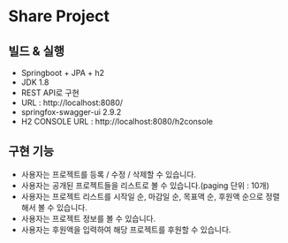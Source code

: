 # Share Project

## 빌드 & 실행
* Springboot + JPA + h2
* JDK 1.8
* REST API로 구현
* URL : http://localhost:8080/
* springfox-swagger-ui 2.9.2
* H2 CONSOLE URL : http://localhost:8080/h2console

## 구현 기능
* 사용자는 프로젝트를 등록 / 수정 / 삭제할 수 있습니다.
* 사용자는 공개된 프로젝트들을 리스트로 볼 수 있습니다.(paging 단위 : 10개)
* 사용자는 프로젝트 리스트를 시작일 순, 마감일 순, 목표액 순, 후원액 순으로 정렬해서 볼 수 있습니다.
* 사용자는 프로젝트 정보를 볼 수 있습니다.
* 사용자는 후원액을 입력하여 해당 프로젝트를 후원할 수 있습니다.
